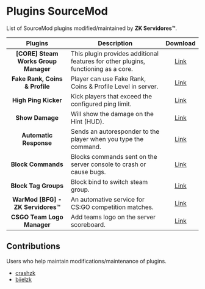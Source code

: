 # Plugins SourceMod
List of SourceMod plugins modified/maintained by **ZK Servidores™**.

**Plugins** | **Description** | **Download** |
:--------: | -------- | :--------: |
**[CORE] Steam Works Group Manager** | This plugin provides additional features for other plugins, functioning as a core. | [Link](https://github.com/zkservidores-clientes/SWGM) |
**Fake Rank, Coins & Profile** | Player can use Fake Rank, Coins & Profile Level in server. | [Link](https://github.com/zkservidores-clientes/Fake-Rank-Coins-Profile) |
**High Ping Kicker** | Kick players that exceed the configured ping limit. | [Link](https://github.com/zkservidores-clientes/High-Ping-Kicker) |
**Show Damage** | Will show the damage on the Hint (HUD). | [Link](https://github.com/zkservidores-clientes/Show-Damage) |
**Automatic Response** | Sends an autoresponder to the player when you type the command. | [Link](https://github.com/zkservidores-clientes/Automatic-Response) |
**Block Commands** | Blocks commands sent on the server console to crash or cause bugs. | [Link](https://github.com/zkservidores-clientes/Block-Commands) |
**Block Tag Groups** | Block bind to switch steam group. | [Link](https://github.com/zkservidores-clientes/Block-Tag-Groups) |
**WarMod [BFG] - ZK Servidores™** | An automative service for CS:GO competition matches. | [Link](https://github.com/zkservidores-clientes/WarMod-BFG-ZK-Servidores) |
**CSGO Team Logo Manager** | Add teams logo on the server scoreboard. | [Link](https://github.com/zkservidores-clientes/CSGO-Team-Logo-Manager) |

## Contributions
Users who help maintain modifications/maintenance of plugins.
- [crashzk](https://github.com/crashzk)
- [biielzk](https://github.com/biielzk)
